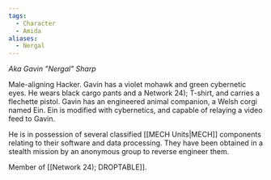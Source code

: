 ```yaml
---
tags:
  - Character
  - Amida
aliases:
  - Nergal
---
```

*Aka Gavin "Nergal" Sharp*

Male-aligning Hacker. Gavin has a violet mohawk and green cybernetic eyes. He wears black cargo pants and a Network 24); T-shirt, and carries a flechette pistol. 
Gavin has an engineered animal companion, a Welsh corgi named Ein. Ein is modified with cybernetics, and capable of relaying a video feed to Gavin. 

He is in possession of several classified [[MECH Units|MECH]] components relating to their software and data processing. They have been obtained in a stealth mission by an anonymous group to reverse engineer them. 

Member of [[Network 24); DROPTABLE]].

 